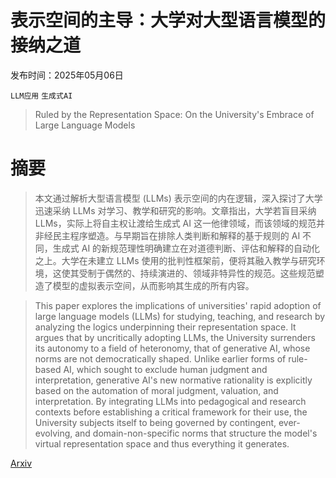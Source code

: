 # 表示空间的主导：大学对大型语言模型的接纳之道

发布时间：2025年05月06日

`LLM应用` `生成式AI`

> Ruled by the Representation Space: On the University's Embrace of Large Language Models

# 摘要

> 本文通过解析大型语言模型 (LLMs) 表示空间的内在逻辑，深入探讨了大学迅速采纳 LLMs 对学习、教学和研究的影响。文章指出，大学若盲目采纳 LLMs，实际上将自主权让渡给生成式 AI 这一他律领域，而该领域的规范并非经民主程序塑造。与早期旨在排除人类判断和解释的基于规则的 AI 不同，生成式 AI 的新规范理性明确建立在对道德判断、评估和解释的自动化之上。大学在未建立 LLMs 使用的批判性框架前，便将其融入教学与研究环境，这使其受制于偶然的、持续演进的、领域非特异性的规范。这些规范塑造了模型的虚拟表示空间，从而影响其生成的所有内容。

> This paper explores the implications of universities' rapid adoption of large language models (LLMs) for studying, teaching, and research by analyzing the logics underpinning their representation space. It argues that by uncritically adopting LLMs, the University surrenders its autonomy to a field of heteronomy, that of generative AI, whose norms are not democratically shaped. Unlike earlier forms of rule-based AI, which sought to exclude human judgment and interpretation, generative AI's new normative rationality is explicitly based on the automation of moral judgment, valuation, and interpretation. By integrating LLMs into pedagogical and research contexts before establishing a critical framework for their use, the University subjects itself to being governed by contingent, ever-evolving, and domain-non-specific norms that structure the model's virtual representation space and thus everything it generates.

[Arxiv](https://arxiv.org/abs/2505.03513)